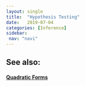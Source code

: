 ```yaml
---
layout: single
title:  "Hypothesis Testing"
date:   2019-07-04
categories: [Inference]
sidebar: 
 nav: "navi"
---
```


<object data="/assets/statistics/Hypothesis Testing.pdf" type="application/pdf" width="100%" height="100%">
</object>

<h2> See also: </h2>
<h4>
	<a href="quadratic-forms"> Quadratic Forms </a>
</h4>
